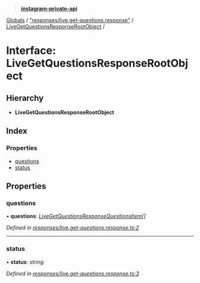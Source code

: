 > **[instagram-private-api](../README.md)**

[Globals](../README.md) / ["responses/live.get-questions.response"](../modules/_responses_live_get_questions_response_.md) / [LiveGetQuestionsResponseRootObject](_responses_live_get_questions_response_.livegetquestionsresponserootobject.md) /

# Interface: LiveGetQuestionsResponseRootObject

## Hierarchy

* **LiveGetQuestionsResponseRootObject**

## Index

### Properties

* [questions](_responses_live_get_questions_response_.livegetquestionsresponserootobject.md#questions)
* [status](_responses_live_get_questions_response_.livegetquestionsresponserootobject.md#status)

## Properties

###  questions

• **questions**: *[LiveGetQuestionsResponseQuestionsItem](_responses_live_get_questions_response_.livegetquestionsresponsequestionsitem.md)[]*

*Defined in [responses/live.get-questions.response.ts:2](https://github.com/dilame/instagram-private-api/blob/3e16058/src/responses/live.get-questions.response.ts#L2)*

___

###  status

• **status**: *string*

*Defined in [responses/live.get-questions.response.ts:3](https://github.com/dilame/instagram-private-api/blob/3e16058/src/responses/live.get-questions.response.ts#L3)*